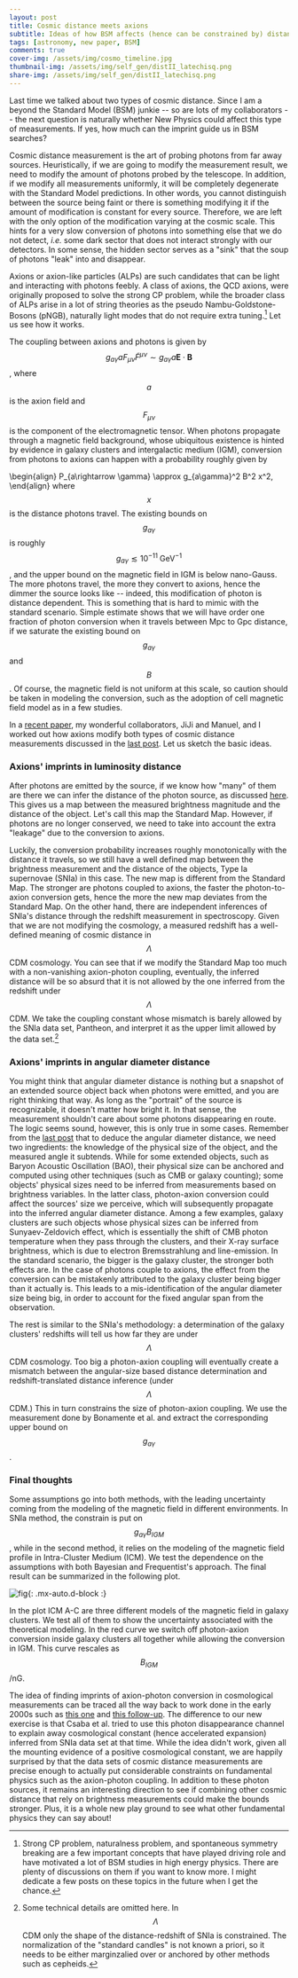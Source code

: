 ```yaml
---
layout: post
title: Cosmic distance meets axions
subtitle: Ideas of how BSM affects (hence can be constrained by) distance measurements
tags: [astronomy, new paper, BSM]
comments: true
cover-img: /assets/img/cosmo_timeline.jpg
thumbnail-img: /assets/img/self_gen/distII_latechisq.png
share-img: /assets/img/self_gen/distII_latechisq.png
---
```

Last time we talked about two types of cosmic distance. Since I am a beyond the Standard Model (BSM) junkie -- so are lots of my collaborators -- the next question is naturally whether New Physics could affect this type of measurements. If yes, how much can the imprint guide us in BSM searches?

Cosmic distance measurement is the art of probing photons from far away sources. Heuristically, if we are going to modify the measurement result, we need to modify the amount of photons probed by the telescope. In addition, if we modify all measurements uniformly, it will be completely degenerate with the Standard Model predictions. In other words, you cannot distinguish between the source being faint or there is something modifying it if the amount of modification is constant for every source. Therefore, we are left with the only option of the modification varying at the cosmic scale. This hints for a very slow conversion of photons into something else that we do not detect, _i.e._ some dark sector that does not interact strongly with our detectors. In some sense, the hidden sector serves as a "sink" that the soup of photons "leak" into and disappear. 

Axions or axion-like particles (ALPs) are such candidates that can be light and interacting with photons feebly. A class of axions, the QCD axions, were originally proposed to solve the strong CP problem, while the broader class of ALPs arise in a lot of string theories as the pseudo Nambu-Goldstone-Bosons (pNGB), naturally light modes that do not require extra tuning.[^1] Let us see how it works.

The coupling between axions and photons is given by $$g_{a\gamma} a F_{\mu\nu} \tilde F^{\mu\nu} \sim g_{a\gamma} a \mathbf{E}\cdot \mathbf{B}$$, where $$a$$ is the axion field and $$F_{\mu\nu}$$ is the component of the electromagnetic tensor. When photons propagate through a magnetic field background, whose ubiquitous existence is hinted by evidence in galaxy clusters and intergalactic medium (IGM), conversion from photons to axions can happen with a probability roughly given by

\begin{align}
P_{a\rightarrow \gamma} \approx g_{a\gamma}^2 B^2 x^2,
\end{align}
where $$x$$ is the distance photons travel. The existing bounds on $$g_{a\gamma}$$ is roughly $$g_{a\gamma} \lesssim 10^{-11}\;\mathrm{GeV}^{-1}$$, and the upper bound on the magnetic field in IGM is below nano-Gauss. The more photons travel, the more they convert to axions, hence the dimmer the source looks like -- indeed, this modification of photon is distance dependent. This is something that is hard to mimic with the standard scenario. Simple estimate shows that we will have order one fraction of photon conversion when it travels between Mpc to Gpc distance, if we saturate the existing bound on $$g_{a\gamma}$$ and $$B$$. Of course, the magnetic field is not uniform at this scale, so caution should be taken in modeling the conversion, such as the adoption of cell magnetic field model as in a few studies.

In a [recent paper](https://arxiv.org/abs/2011.05993), my wonderful collaborators, JiJi and Manuel, and I worked out how axions modify both types of cosmic distance measurements discussed in the [last post](https://cosmicdiscord.net/2020-08-15-cosmic_distance/). Let us sketch the basic ideas.

### Axions' imprints in luminosity distance
After photons are emitted by the source, if we know how "many" of them are there we can infer the distance of the photon source, as discussed [here](https://cosmicdiscord.net/2020-08-15-cosmic_distance/). This gives us a map between the measured brightness magnitude and the distance of the object. Let's call this map the Standard Map. However, if photons are no longer conserved, we need to take into account the extra "leakage" due to the conversion to axions.

Luckily, the conversion probability increases roughly monotonically with the distance it travels, so we still have a well defined map between the brightness measurement and the distance of the objects, Type Ia supernovae (SNIa) in this case. The new map is different from the Standard Map. The stronger are photons coupled to axions, the faster the photon-to-axion conversion gets, hence the more the new map deviates from the Standard Map. On the other hand, there are independent inferences of SNIa's distance through the redshift measurement in spectroscopy. Given that we are not modifying the cosmology, a measured redshift has a well-defined meaning of cosmic distance in $$\Lambda$$CDM cosmology. You can see that if we modify the Standard Map too much with a non-vanishing axion-photon coupling, eventually, the inferred distance will be so absurd that it is not allowed by the one inferred from the redshift under $$\Lambda$$CDM. We take the coupling constant whose mismatch is barely allowed by the SNIa data set, Pantheon, and interpret it as the upper limit allowed by the data set.[^2] 

### Axions' imprints in angular diameter distance
You might think that angular diameter distance is nothing but a snapshot of an extended source object back when photons were emitted, and you are right thinking that way. As long as the "portrait" of the source is recognizable, it doesn't matter how bright it. In that sense, the measurement shouldn't care about some photons disappearing en route. The logic seems sound, however, this is only true in some cases. Remember from the [last post](https://cosmicdiscord.net/2020-08-15-cosmic_distance/) that to deduce the angular diameter distance, we need two ingredients: the knowledge of the physical size of the object, and the measured angle it subtends. While for some extended objects, such as Baryon Acoustic Oscillation (BAO), their physical size can be anchored and computed using other techniques (such as CMB or galaxy counting); some objects' physical sizes need to be inferred from measurements based on brightness variables. In the latter class, photon-axion conversion could affect the sources' size we perceive, which will subsequently propagate into the inferred angular diameter distance. Among a few examples, galaxy clusters are such objects whose physical sizes can be inferred from Sunyaev-Zeldovich effect, which is essentially the shift of CMB photon temperature when they pass through the clusters, and their X-ray surface brightness, which is due to electron Bremsstrahlung and line-emission. In the standard scenario, the bigger is the galaxy cluster, the stronger both effects are. In the case of photons couple to axions, the effect from the conversion can be mistakenly attributed to the galaxy cluster being bigger than it actually is. This leads to a mis-identification of the angular diameter size being big, in order to account for the fixed angular span from the observation. 

The rest is similar to the SNIa's methodology: a determination of the galaxy clusters' redshifts will tell us how far they are under $$\Lambda$$CDM cosmology. Too big a photon-axion coupling will eventually create a mismatch between the angular-size based distance determination and redshift-translated distance inference (under $$\Lambda$$CDM.) This in turn constrains the size of photon-axion coupling. We use the measurement done by Bonamente et al. and extract the corresponding upper bound on $$g_{a\gamma}$$. 

### Final thoughts
Some assumptions go into both methods, with the leading uncertainty coming from the modeling of the magnetic field in different environments. In SNIa method, the constrain is put on $$g_{a\gamma} B_{IGM}$$, while in the second method, it relies on the modeling of the magnetic field profile in Intra-Cluster Medium (ICM). We test the dependence on the assumptions with both Bayesian and Frequentist's approach. The final result can be summarized in the following plot.

![fig](../assets/img/self_gen/distII_latechisq.png){: .mx-auto.d-block :}


  In the plot ICM A-C are three different models of the magnetic field in galaxy clusters. We test all of them to show the uncertainty associated with the theoretical modeling. In the red curve we switch off photon-axion conversion inside galaxy clusters all together while allowing the conversion in IGM. This curve rescales as $$B_{IGM}$$/nG.

The idea of finding imprints of axion-photon conversion in cosmological measurements can be traced all the way back to work done in the early 2000s such as [this one](http://arxiv.org/abs/hep-ph/0111311) and [this follow-up](http://arxiv.org/abs/hep-ph/0204216). The difference to our new exercise is that Csaba et al. tried to use this photon disappearance channel to explain away cosmological constant (hence accelerated expansion) inferred from SNIa data set at that time. While the idea didn't work, given all the mounting evidence of a positive cosmological constant, we are happily surprised by that the data sets of cosmic distance measurements are precise enough to actually put considerable constraints on fundamental physics such as the axion-photon coupling. In addition to these photon sources, it remains an interesting direction to see if combining other cosmic distance that rely on brightness measurements could make the bounds stronger. Plus, it is a whole new play ground to see what other fundamental physics they can say about!
  
  

[^1]: Strong CP problem, naturalness problem, and spontaneous symmetry breaking are a few important concepts that have played driving role and have motivated a lot of BSM studies in high energy physics. There are plenty of discussions on them if you want to know more. I might dedicate a few posts on these topics in the future when I get the chance. 

[^2]: Some technical details are omitted here. In $$\Lambda $$CDM only the shape of the distance-redshift of SNIa is constrained. The normalization of the "standard candles" is not known a priori, so it needs to be either marginzalied over or anchored by other methods such as cepheids. 
